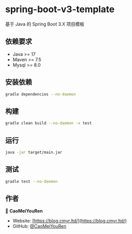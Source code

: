 # spring-boot-v3-template

基于 Java 的 Spring Boot 3.X 项目模板

## 依赖要求

- Java >= 17
- Maven >= 7.5
- Mysql >= 8.0

## 安装依赖

```sh
gradle dependencies --no-daemon
```

## 构建

```sh
gradle clean build --no-daemon -x test
```

## 运行

```sh
java -jar target/main.jar
```

## 测试

```sh
gradle test --no-daemon
```

## 作者


👤 **CaoMeiYouRen**

* Website: [https://blog.cmyr.ltd/](https://blog.cmyr.ltd/)
* GitHub: [@CaoMeiYouRen](https://github.com/CaoMeiYouRen)
